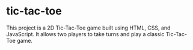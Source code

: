 # tic-tac-toe
This project is a 2D Tic-Tac-Toe game  built using  HTML, CSS, and JavaScript. It allows two players to take turns and play a classic Tic-Tac-Toe game. 
